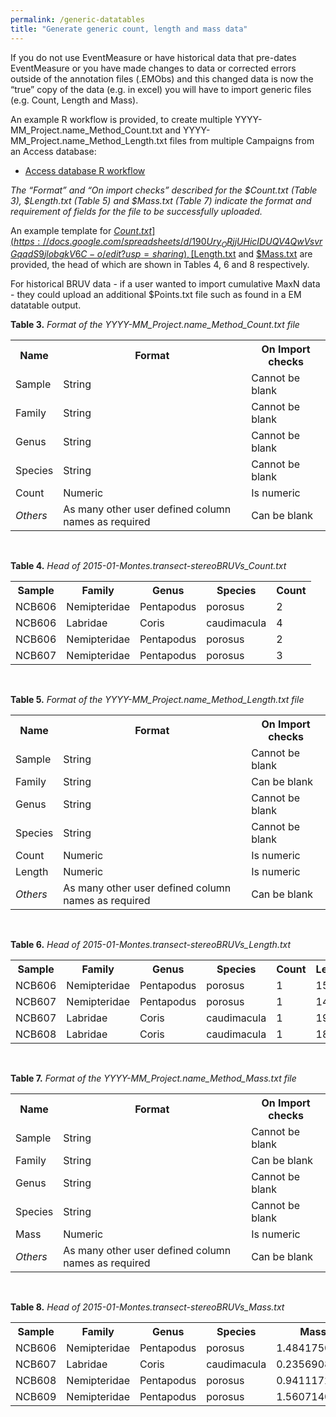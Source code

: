 ```yaml
---
permalink: /generic-datatables
title: "Generate generic count, length and mass data"
---
```

If you do not use EventMeasure or have historical data that pre-dates EventMeasure or you have made changes to data or corrected errors outside of the annotation files (.EMObs) and this changed data is now the “true” copy of the data (e.g. in excel) you will have to import generic files (e.g. Count, Length and Mass).

An example R workflow is provided, to create multiple YYYY-MM_Project.name_Method_Count.txt and YYYY-MM_Project.name_Method_Length.txt files from multiple Campaigns from an Access database:

* [Access database R workflow](https://drive.google.com/open?id=0B3r8G-BQG6W8ck8tN1pNclgyVXc)

<i>The “Format” and “On import checks” described for the $Count.txt (Table 3), $Length.txt (Table 5) and $Mass.txt (Table 7) indicate the format and requirement of fields for the file to be successfully uploaded. </i>

An example template for [$Count.txt](https://docs.google.com/spreadsheets/d/190Ury_ORjjUHicIDUQV4QwVsvrGqqdS9jlobgkV6C-o/edit?usp=sharing), [$Length.txt](https://docs.google.com/spreadsheets/d/1PtDiuVhesGo25D6GEMTLGZbzAJ6kjLjhE8KVkgy9us0/edit?usp=sharing) and [$Mass.txt](https://docs.google.com/spreadsheets/d/12XSnvSmXH9aq3vVlQvEtbUUypxY-Ycg5J1w14T23B-o/edit?usp=sharing) are provided, the head of which are shown in Tables 4, 6 and 8 respectively.

For historical BRUV data - if a user wanted to import cumulative MaxN data - they could upload an additional $Points.txt file such as found in a EM datatable output.

**Table 3.** <i>Format of the YYYY-MM_Project.name_Method_Count.txt file</i>
<table class="simpleTable">
  <tr>
    <th>Name</th>
    <th>Format</th> 
    <th>On Import checks</th>
  </tr>
  <tr>
    <td>Sample</td>
    <td>String</td>
    <td>Cannot be blank</td>
  </tr>
  <tr>
    <td>Family</td>
    <td>String</td>
    <td>Cannot be blank</td>
  </tr>
  <tr>
    <td>Genus</td>
    <td>String</td>
    <td>Cannot be blank</td>
  </tr>
  <tr>
    <td>Species</td>
    <td>String</td>
    <td>Cannot be blank</td>
  </tr>
  <tr>
    <td>Count</td>
    <td>Numeric</td>
    <td>Is numeric</td>
  </tr>
  <tr>
    <td><i>Others</i></td>
    <td>As many other user defined column names as required</td>
    <td>Can be blank</td>
  </tr>
</table>
<br>

**Table 4.** <i>Head of 2015-01-Montes.transect-stereoBRUVs_Count.txt</i>
<table class="simpleTable">
  <tr>
    <th>Sample</th>
    <th>Family</th> 
    <th>Genus</th>
    <th>Species</th>
    <th>Count</th>
  </tr>
  <tr>
    <td>NCB606</td>
    <td>Nemipteridae</td>
    <td>Pentapodus</td>
    <td>porosus</td>
    <td>2</td>
  </tr>
  <tr>
    <td>NCB606</td>
    <td>Labridae</td>
    <td>Coris</td>
    <td>caudimacula</td>
    <td>4</td>
  </tr>
  <tr>
    <td>NCB606</td>
    <td>Nemipteridae</td>
    <td>Pentapodus</td>
    <td>porosus</td>
    <td>2</td>
  </tr>
  <tr>
    <td>NCB607</td>
    <td>Nemipteridae</td>
    <td>Pentapodus</td>
    <td>porosus</td>
    <td>3</td>
  </tr>
</table>
<br>

**Table 5.** <i>Format of the YYYY-MM_Project.name_Method_Length.txt file</i>
<table class="simpleTable">
  <tr>
    <th>Name</th>
    <th>Format</th> 
    <th>On Import checks</th>
  </tr>
  <tr>
    <td>Sample</td>
    <td>String</td>
    <td>Cannot be blank</td>
  </tr>
  <tr>
    <td>Family</td>
    <td>String</td>
    <td>Can be blank</td>
  </tr>
  <tr>
    <td>Genus</td>
    <td>String</td>
    <td>Cannot be blank</td>
  </tr>
  <tr>
    <td>Species</td>
    <td>String</td>
    <td>Cannot be blank</td>
  </tr>
  <tr>
    <td>Count</td>
    <td>Numeric</td>
    <td>Is numeric</td>
  </tr>
    <tr>
    <td>Length</td>
    <td>Numeric</td>
    <td>Is numeric</td>
  </tr>
  <tr>
    <td><i>Others</i></td>
    <td>As many other user defined column names as required</td>
    <td>Can be blank</td>
  </tr>
</table>
<br>

**Table 6.** <i>Head of 2015-01-Montes.transect-stereoBRUVs_Length.txt</i>
<table class="simpleTable">
  <tr>
    <th>Sample</th>
    <th>Family</th> 
    <th>Genus</th>
    <th>Species</th>
    <th>Count</th>
    <th>Length</th>
  </tr>
  <tr>
    <td>NCB606</td>
    <td>Nemipteridae</td>
    <td>Pentapodus</td>
    <td>porosus</td>
    <td>1</td>
    <td>150</td>
  </tr>
  <tr>
    <td>NCB607</td>
    <td>Nemipteridae</td>
    <td>Pentapodus</td>
    <td>porosus</td>
    <td>1</td>
    <td>140</td>
  </tr>
  <tr>
    <td>NCB607</td>
    <td>Labridae</td>
    <td>Coris</td>
    <td>caudimacula</td>
    <td>1</td>
    <td>190</td>
  </tr>
  <tr>
    <td>NCB608</td>
    <td>Labridae</td>
    <td>Coris</td>
    <td>caudimacula</td>
    <td>1</td>
    <td>180</td>
  </tr>
</table>
<br>

**Table 7.** <i>Format of the YYYY-MM_Project.name_Method_Mass.txt file </i>
<table class="simpleTable">
  <tr>
    <th>Name</th>
    <th>Format</th> 
    <th>On Import checks</th>
  </tr>
  <tr>
    <td>Sample</td>
    <td>String</td>
    <td>Cannot be blank</td>
  </tr>
  <tr>
    <td>Family</td>
    <td>String</td>
    <td>Can be blank</td>
  </tr>
  <tr>
    <td>Genus</td>
    <td>String</td>
    <td>Cannot be blank</td>
  </tr>
  <tr>
    <td>Species</td>
    <td>String</td>
    <td>Cannot be blank</td>
  </tr>
  <tr>
    <td>Mass</td>
    <td>Numeric</td>
    <td>Is numeric</td>
  </tr>
  <tr>
    <td><i>Others</i></td>
    <td>As many other user defined column names as required</td>
    <td>Can be blank</td>
  </tr>
</table>
<br>

**Table 8.** <i>Head of 2015-01-Montes.transect-stereoBRUVs_Mass.txt</i>
<table class="simpleTable">
  <tr>
    <th>Sample</th>
    <th>Family</th> 
    <th>Genus</th>
    <th>Species</th>
    <th>Mass</th>
  </tr>
  <tr>
    <td>NCB606</td>
    <td>Nemipteridae</td>
    <td>Pentapodus</td>
    <td>porosus</td>
    <td>1.484175026</td>
  </tr>
  <tr>
    <td>NCB607</td>
    <td>Labridae</td>
    <td>Coris</td>
    <td>caudimacula</td>
    <td>0.2356908879</td>
  </tr>
  <tr>
    <td>NCB608</td>
    <td>Nemipteridae</td>
    <td>Pentapodus</td>
    <td>porosus</td>
    <td>0.941117226</td>
  </tr>
  <tr>
    <td>NCB609</td>
    <td>Nemipteridae</td>
    <td>Pentapodus</td>
    <td>porosus</td>
    <td>1.560714043</td>
  </tr>
</table>
<br>
